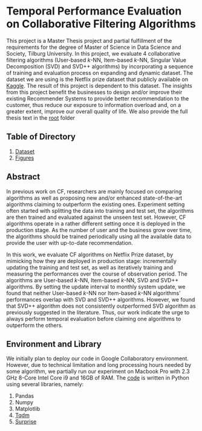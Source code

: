 # Temporal Performance Evaluation on Collaborative Filtering Algorithms
This project is a Master Thesis project and partial fulfillment of the requirements for the degree of Master of Science in Data Science and Society, Tilburg University. In this project, we evaluate 4 collaborative filtering algorithms (User-based _k_-NN, Item-based _k_-NN, Singular Value Decomposition (SVD) and SVD++ algorithms) by incorporating a sequence of training and evaluation process on expanding and dynamic dataset. The dataset we are using is the Netflix prize dataset that publicly available on [Kaggle](https://www.kaggle.com/netflix-inc/netflix-prize-data "Netflix Prize data | Kaggle"). The result of this project is dependent to this dataset. The insights from this project benefit the businesses to design and/or improve their existing Recommender Systems to provide better recommendation to the customer, thus reduce our exposure to information overload and, on a greater extent, improve our overall quality of life. We also provide the full thesis text in the [root](https://github.com/miftahulridwan/Temporal-Performance-Evaluation-CF-algorithms/blob/master/2040778_M.Ridwan_Thesis%20Submit%20FINAL.pdf) folder

## Table of Directory
1. [Dataset](https://github.com/miftahulridwan/Temporal-Performance-Evaluation-CF-algorithms/tree/master/Dataset)
2. [Figures](https://github.com/miftahulridwan/Temporal-Performance-Evaluation-CF-algorithms/tree/master/Figures)

## Abstract
In previous work on CF, researchers are mainly focused on comparing algorithms as well as proposing new and/or enhanced state-of-the-art algorithms claiming to outperform the existing ones. Experiment setting often started with splitting the data into training and test set, the algorithms are then trained and evaluated against the unseen test set. However, CF algorithms operate in a rather different setting once it is deployed in the production stage. As the number of user and the business grow over time, the algorithms should be trained periodically using all the available data to provide the user with up-to-date recommendation.
<br>

In this work, we evaluate CF algorithms on Netflix Prize dataset, by mimicking how they are deployed in production stage: incrementally updating the training and test set, as well as iteratively training and measuring the performances over the course of observation period. The algorithms are User-based _k_-NN, Item-based _k_-NN, SVD and SVD++ algorithms. By setting the update interval to monthly system update, we found that neither User-based _k_-NN nor Item-based _k_-NN algorithms' performances overlap with SVD and SVD++ algorithms. However, we found that SVD++ algorithm does not consistently outperformed SVD algorithm as previously suggested in the literature. Thus, our work indicate the urge to always perform temporal evaluation before claiming one algorithms to outperform the others.
<br>


## Environment and Library
We initially plan to deploy our code in Google Collaboratory environment. However, due to technical limitation and long processing hours needed by some algorithm, we partially run our experiment on Macbook Pro with 2.3 GHz 8-Core Intel Core i9 and 16GB of RAM. The [code](https://github.com/miftahulridwan/Temporal-Performance-Evaluation-CF-algorithms/blob/master/Thesis%20-%20Clean.ipynb) is written in Python using several libraries, namely:
1. Pandas
2. Numpy
3. Matplotlib
4. [Tqdm](https://github.com/tqdm/tqdm)
5. [Surprise](https://github.com/NicolasHug/Surprise)
